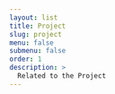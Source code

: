 ```yaml
---
layout: list
title: Project
slug: project
menu: false
submenu: false
order: 1
description: >
  Related to the Project
---
```

